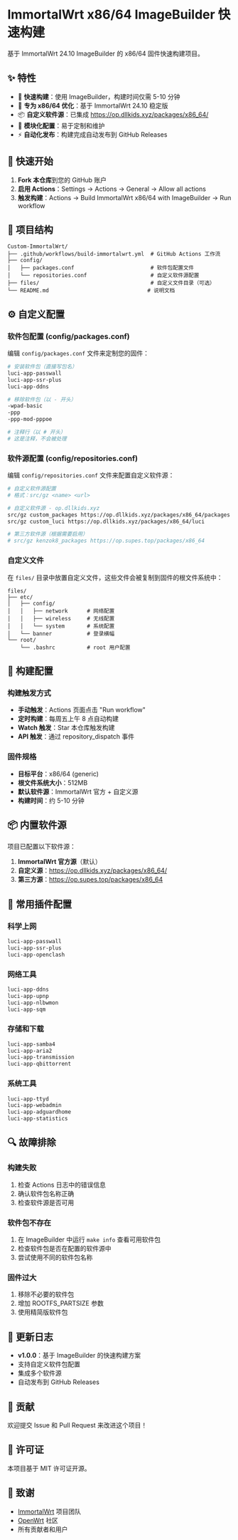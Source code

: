 # ImmortalWrt x86/64 ImageBuilder 快速构建

基于 ImmortalWrt 24.10 ImageBuilder 的 x86/64 固件快速构建项目。

## ✨ 特性

- 🚀 **快速构建**：使用 ImageBuilder，构建时间仅需 5-10 分钟
- 🎯 **专为 x86/64 优化**：基于 ImmortalWrt 24.10 稳定版
- 📦 **自定义软件源**：已集成 https://op.dllkids.xyz/packages/x86_64/
- 🔧 **模块化配置**：易于定制和维护
- ⚡ **自动化发布**：构建完成自动发布到 GitHub Releases

## 🚀 快速开始

1. **Fork 本仓库**到您的 GitHub 账户
2. **启用 Actions**：Settings → Actions → General → Allow all actions
3. **触发构建**：Actions → Build ImmortalWrt x86/64 with ImageBuilder → Run workflow

## 📁 项目结构

```
Custom-ImmortalWrt/
├── .github/workflows/build-immortalwrt.yml  # GitHub Actions 工作流
├── config/
│   ├── packages.conf                        # 软件包配置文件
│   └── repositories.conf                    # 自定义软件源配置
├── files/                                   # 自定义文件目录（可选）
└── README.md                               # 说明文档
```

## ⚙️ 自定义配置

### 软件包配置 (config/packages.conf)

编辑 `config/packages.conf` 文件来定制您的固件：

```bash
# 安装软件包（直接写包名）
luci-app-passwall
luci-app-ssr-plus
luci-app-ddns

# 移除软件包（以 - 开头）
-wpad-basic
-ppp
-ppp-mod-pppoe

# 注释行（以 # 开头）
# 这是注释，不会被处理
```

### 软件源配置 (config/repositories.conf)

编辑 `config/repositories.conf` 文件来配置自定义软件源：

```bash
# 自定义软件源配置
# 格式：src/gz <name> <url>

# 自定义软件源 - op.dllkids.xyz
src/gz custom_packages https://op.dllkids.xyz/packages/x86_64/packages
src/gz custom_luci https://op.dllkids.xyz/packages/x86_64/luci

# 第三方软件源（根据需要启用）
# src/gz kenzok8_packages https://op.supes.top/packages/x86_64
```

### 自定义文件

在 `files/` 目录中放置自定义文件，这些文件会被复制到固件的根文件系统中：

```
files/
├── etc/
│   ├── config/
│   │   ├── network      # 网络配置
│   │   ├── wireless     # 无线配置
│   │   └── system       # 系统配置
│   └── banner           # 登录横幅
└── root/
    └── .bashrc          # root 用户配置
```

## 🔧 构建配置

### 构建触发方式

- **手动触发**：Actions 页面点击 "Run workflow"
- **定时构建**：每周五上午 8 点自动构建
- **Watch 触发**：Star 本仓库触发构建
- **API 触发**：通过 repository_dispatch 事件

### 固件规格

- **目标平台**：x86/64 (generic)
- **根文件系统大小**：512MB
- **默认软件源**：ImmortalWrt 官方 + 自定义源
- **构建时间**：约 5-10 分钟

## 📦 内置软件源

项目已配置以下软件源：

1. **ImmortalWrt 官方源**（默认）
2. **自定义源**：https://op.dllkids.xyz/packages/x86_64/
3. **第三方源**：https://op.supes.top/packages/x86_64

## 🎯 常用插件配置

### 科学上网
```bash
luci-app-passwall
luci-app-ssr-plus
luci-app-openclash
```

### 网络工具
```bash
luci-app-ddns
luci-app-upnp
luci-app-nlbwmon
luci-app-sqm
```

### 存储和下载
```bash
luci-app-samba4
luci-app-aria2
luci-app-transmission
luci-app-qbittorrent
```

### 系统工具
```bash
luci-app-ttyd
luci-app-webadmin
luci-app-adguardhome
luci-app-statistics
```

## 🔍 故障排除

### 构建失败
1. 检查 Actions 日志中的错误信息
2. 确认软件包名称正确
3. 检查软件源是否可用

### 软件包不存在
1. 在 ImageBuilder 中运行 `make info` 查看可用软件包
2. 检查软件包是否在配置的软件源中
3. 尝试使用不同的软件包名称

### 固件过大
1. 移除不必要的软件包
2. 增加 ROOTFS_PARTSIZE 参数
3. 使用精简版软件包

## 📝 更新日志

- **v1.0.0**：基于 ImageBuilder 的快速构建方案
- 支持自定义软件包配置
- 集成多个软件源
- 自动发布到 GitHub Releases

## 🤝 贡献

欢迎提交 Issue 和 Pull Request 来改进这个项目！

## 📄 许可证

本项目基于 MIT 许可证开源。

## 🙏 致谢

- [ImmortalWrt](https://github.com/immortalwrt/immortalwrt) 项目团队
- [OpenWrt](https://openwrt.org/) 社区
- 所有贡献者和用户
